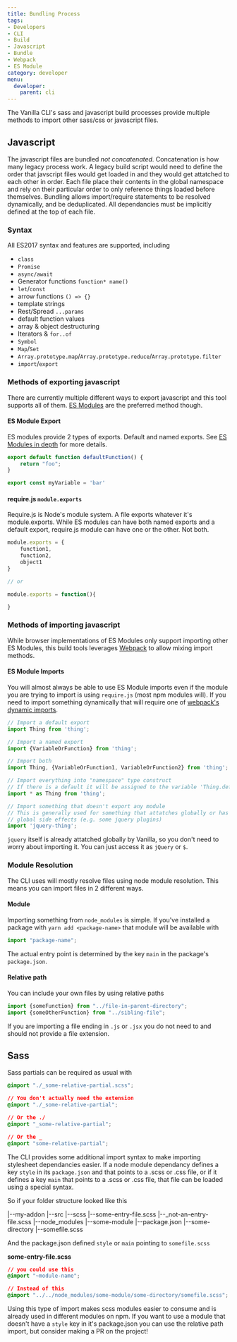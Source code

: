 ```yaml
---
title: Bundling Process
tags:
- Developers
- CLI
- Build
- Javascript
- Bundle
- Webpack
- ES Module
category: developer
menu:
  developer:
    parent: cli
---
```


The Vanilla CLI's sass and javascript build processes provide multiple methods to import other sass/css or javascript files.

## Javascript

The javascript files are bundled *not concatenated*. Concatenation is how many legacy process work. A legacy build script would need to define the order that javscript files would get loaded in and they would get attatched to each other in order. Each file place their contents in the global namespace and rely on their particular order to only reference things loaded before themselves. Bundling allows import/require statements to be resolved dynamically, and be deduplicated. All dependancies must be implicitly defined at the top of each file.

### Syntax

All ES2017 syntax and features are supported, including 

- `class`
- `Promise`
- `async/await`
- Generator functions `function* name()`
- `let`/`const`
- arrow functions `() => {}`
- template strings
- Rest/Spread `...params`
- default function values
- array & object destructuring
- Iterators & `for..of`
- `Symbol`
- `Map`/`Set`
- `Array.prototype.map`/`Array.prototype.reduce`/`Array.prototype.filter`
- `import`/`export`

### Methods of exporting javascript

There are currently multiple different ways to export javascript and this tool supports all of them. [ES Modules](https://hacks.mozilla.org/2015/08/es6-in-depth-modules/) are the preferred method though.

#### ES Module Export

ES modules provide 2 types of exports. Default and named exports. See [ES Modules in depth](https://hacks.mozilla.org/2015/08/es6-in-depth-modules/) for more details.

```js
export default function defaultFunction() {
    return "foo";
}

export const myVariable = 'bar'
```

#### require.js `module.exports`

Require.js is Node's module system. A file exports whatever it's module.exports. While ES modules can have both named exports and a default export, require.js module can have one or the other. Not both.

```js
module.exports = {
    function1,
    function2,
    object1
}

// or

module.exports = function(){

}
```

### Methods of importing javascript

While browser implementations of ES Modules only support importing other ES Modules, this build tools leverages [Webpack](https://github.com/webpack/webpack) to allow mixing import methods.

#### ES Module Imports
You will almost always be able to use ES Module imports even if the module you are trying to import is using `require.js` (most npm modules will). If you need to import something dynamically that will require one of [webpack's dynamic imports](https://webpack.js.org/guides/code-splitting/).

```js
// Import a default export
import Thing from 'thing';

// Import a named export
import {VariableOrFunction} from 'thing';

// Import both
import Thing, {VariableOrFunction1, VariableOrFunction2} from 'thing';

// Import everything into "namespace" type construct
// If there is a default it will be assigned to the variable 'Thing.default'
import * as Thing from 'thing';

// Import something that doesn't export any module
// This is generally used for something that attatches globally or has
// global side effects (e.g. some jquery plugins)
import 'jquery-thing';
```

`jquery` itself is already attatched globally by Vanilla, so you don't need to worry about importing it. You can just access it as `jQuery` or `$`.

### Module Resolution

The CLI uses will mostly resolve files using node module resolution. This means you can import files in 2 different ways.

#### Module

Importing something from `node_modules` is simple. If you've installed a package with `yarn add <package-name>` that module will be available with 

```js
import "package-name";
```

The actual entry point is determined by the key `main` in the package's `package.json`. 

#### Relative path

You can include your own files by using relative paths

```js
import {someFunction} from "../file-in-parent-directory";
import {someOtherFunction} from "../sibling-file";
```

If you are importing a file ending in `.js` or `.jsx` you do not need to and should not provide a file extension.

## Sass

Sass partials can be required as usual with

```css
@import "./_some-relative-partial.scss";

// You don't actually need the extension
@import "./_some-relative-partial";

// Or the ./
@import "_some-relative-partial";

// Or the _
@import "some-relative-partial";
```

The CLI provides some additional import syntax to make importing stylesheet dependancies easier. If a node module dependancy defines a key `style` in its `package.json` and that points to a .scss or .css file, or if it defines a key `main` that points to a .scss or .css file, that file can be loaded using a special syntax.

So if your folder structure looked like this

|--my-addon
   |--src
      |--scss
         |--some-entry-file.scss
         |--_not-an-entry-file.scss
   |--node_modules
      |--some-module
         |--package.json
         |--some-directory
            |--somefile.scss

And the package.json defined `style` or `main` pointing to `somefile.scss`

**some-entry-file.scss**
```css
// you could use this
@import "~module-name";

// Instead of this
@import "../../node_modules/some-module/some-directory/somefile.scss";
```

Using this type of import makes scss modules easier to consume and is already used in different modules on npm. If you want to use a module that doesn't have a `style` key in it's package.json you can use the relative path import, but consider making a PR on the project!
